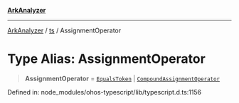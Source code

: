 [**ArkAnalyzer**](../../../../README.md)

***

[ArkAnalyzer](../../../../globals.md) / [ts](../README.md) / AssignmentOperator

# Type Alias: AssignmentOperator

> **AssignmentOperator** = [`EqualsToken`](../enumerations/SyntaxKind.md#equalstoken) \| [`CompoundAssignmentOperator`](CompoundAssignmentOperator.md)

Defined in: node\_modules/ohos-typescript/lib/typescript.d.ts:1156
